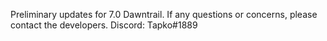 Preliminary updates for 7.0 Dawntrail. If any questions or concerns, please contact the developers. 
Discord: Tapko#1889
